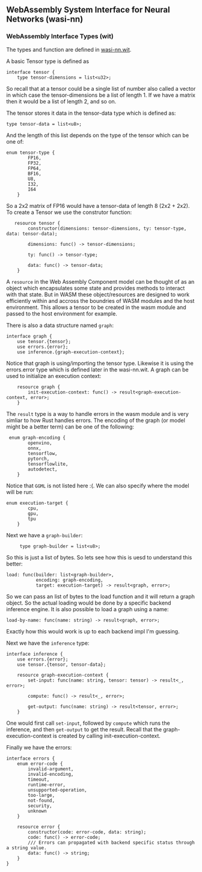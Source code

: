 ## WebAssembly System Interface for Neural Networks (wasi-nn)

### WebAssembly Interface Types (wit)
The types and function are defined in [wasi-nn.wit]. 

A basic Tensor type is defined as
```wit
interface tensor {
    type tensor-dimensions = list<u32>;
```
So recall that at a tensor could be a single list of number also called a
vector in which case the tensor-dimensions be a list of length 1. If we have a
matrix then it would be a list of length 2, and so on.

The tensor stores it data in the tensor-data type which is defined as:
```wit
type tensor-data = list<u8>;
```
And the length of this list depends on the type of the tensor which can be one
of:
```wit
enum tensor-type {
        FP16,
        FP32,
        FP64,
        BF16,
        U8,
        I32,
        I64
    }
```
So a 2x2 matrix of FP16 would have a tensor-data of length 8 (2x2 + 2x2).
To create a Tensor we use the construtor function:
```wit
   resource tensor {
        constructor(dimensions: tensor-dimensions, ty: tensor-type, data: tensor-data);

        dimensions: func() -> tensor-dimensions;

        ty: func() -> tensor-type;

        data: func() -> tensor-data;
    }
```
A `resource` in the Web Assembly Component model can be thought of as an object
which encapsulates some state and provides methods to interact with that state.
But in WASM these object/resources are designed to work efficiently within and
accross the boundries of WASM modules and the host environment. This allows a
tensor to be created in the wasm module and passed to the host environment for
example.


There is also a data structure named `graph`:
```wit 
interface graph {
    use tensor.{tensor};
    use errors.{error};
    use inference.{graph-execution-context};
```
Notice that graph is using/importing the tensor type. Likewise it is using
the errors.error type which is defined later in the wasi-nn.wit.
A graph can be used to initialize an execution context:
```wit
    resource graph {
        init-execution-context: func() -> result<graph-execution-context, error>;
    }
```
The `result` type is a way to handle errors in the wasm module and is very
simliar to how Rust handles errors.
The encoding of the graph (or model might be a better term) can be one of the
following:
```wit
 enum graph-encoding {
        openvino,
        onnx,
        tensorflow,
        pytorch,
        tensorflowlite,
        autodetect,
    }
```
Notice that `GGML` is not listed here :(. 
We can also specify where the model will be run:
```wit
enum execution-target {
        cpu,
        gpu,
        tpu
    }
```
Next we have a `graph-builder`:
```wit
     type graph-builder = list<u8>;
```
So this is just a list of bytes. So lets see how this is uesd to understand this
better:
```wit
load: func(builder: list<graph-builder>,
           encoding: graph-encoding,
           target: execution-target) -> result<graph, error>;
```
So we can pass an list of bytes to the load function and it will return a graph
object. So the actual loading would be done by a specific backend inference
engine.
It is also possible to load a graph using a name:
```wit
load-by-name: func(name: string) -> result<graph, error>;
```
Exactly how this would work is up to each backend impl I'm guessing.

Next we have the `inference` type:
```wit
interface inference {
    use errors.{error};
    use tensor.{tensor, tensor-data};

    resource graph-execution-context {
        set-input: func(name: string, tensor: tensor) -> result<_, error>;

        compute: func() -> result<_, error>;

        get-output: func(name: string) -> result<tensor, error>;
    }
```
One would first call `set-input`, followed by `compute` which runs the
inference, and then `get-output` to get the result.
Recall that the graph-execution-context is created by calling
init-execution-context.

Finally we have the errors:
```wit
interface errors {
    enum error-code {
        invalid-argument,
        invalid-encoding,
        timeout,
        runtime-error,
        unsupported-operation,
        too-large,
        not-found,
        security,
        unknown
    }

    resource error {
        constructor(code: error-code, data: string);
        code: func() -> error-code;
        /// Errors can propagated with backend specific status through a string value.
        data: func() -> string;
    }
}
```

[wasi-nn.wit]: https://github.com/WebAssembly/wasi-nn/blob/main/wit/wasi-nn.wit
